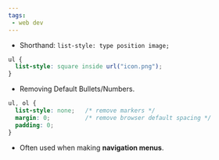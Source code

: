 ```yaml
---
tags: 
 - web dev
---
```


- Shorthand: `list-style: type position image;`
```css
ul {
  list-style: square inside url("icon.png");
}
```

- Removing Default Bullets/Numbers.
```css
ul, ol {
  list-style: none;   /* remove markers */
  margin: 0;          /* remove browser default spacing */
  padding: 0;
}
```
- Often used when making **navigation menus**.